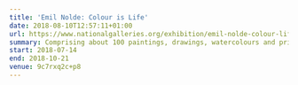```yaml
---
title: 'Emil Nolde: Colour is Life'
date: 2018-08-10T12:57:11+01:00
url: https://www.nationalgalleries.org/exhibition/emil-nolde-colour-life
summary: Comprising about 100 paintings, drawings, watercolours and prints drawn from the incomparable collection of the Emil Nolde Foundation in Seebüll.
start: 2018-07-14
end: 2018-10-21
venue: 9c7rxq2c+p8
---
```

